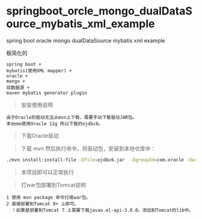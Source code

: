 # springboot_orcle_mongo_dualDataSource_mybatis_xml_example
spring boot oracle mongo dualDataSource mybatis xml example

极简化的 

    spring boot + 
    mybatis(使用XML mapper) +
    oracle + 
    mongo +
    双数据源 +
    maven mybatis generator plugin


> 安装使用说明
   
    由于Oracle的驱动无法从mvn上下载，需要手动下载驱动JAR包。
    本demo使用Oracle 11g 所以下载的ojdbc6。

> 下载Oracle驱动

> 下载 mvn 然后执行命令，将驱动包，安装到本地仓库中：
```bash
./mvn install:install-file -Dfile=ojdbc6.jar  -DgroupId=com.oracle -DartifactId=ojdbc6 -Dversion=11.2.0.4 -Dpackaging=jar
```

> 本项目即可以正常执行

> 打war包部署到Tomcat说明
    
    1 使用 mvn package 命令打成war包。
    2 直接部署到Tomcat 8+ 上即可。
      ！如果是部署到Tomcat 7 上需要下载javax.el-api-3.0.0，添加到Tomcat的lib中。